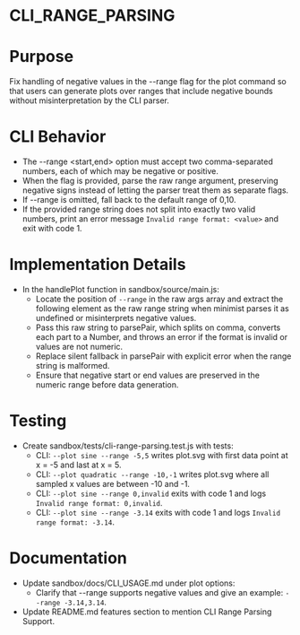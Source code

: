 # CLI_RANGE_PARSING

# Purpose
Fix handling of negative values in the --range flag for the plot command so that users can generate plots over ranges that include negative bounds without misinterpretation by the CLI parser.

# CLI Behavior
- The --range <start,end> option must accept two comma-separated numbers, each of which may be negative or positive.
- When the flag is provided, parse the raw range argument, preserving negative signs instead of letting the parser treat them as separate flags.
- If --range is omitted, fall back to the default range of 0,10.
- If the provided range string does not split into exactly two valid numbers, print an error message `Invalid range format: <value>` and exit with code 1.

# Implementation Details
- In the handlePlot function in sandbox/source/main.js:
  - Locate the position of `--range` in the raw args array and extract the following element as the raw range string when minimist parses it as undefined or misinterprets negative values.
  - Pass this raw string to parsePair, which splits on comma, converts each part to a Number, and throws an error if the format is invalid or values are not numeric.
  - Replace silent fallback in parsePair with explicit error when the range string is malformed.
  - Ensure that negative start or end values are preserved in the numeric range before data generation.

# Testing
- Create sandbox/tests/cli-range-parsing.test.js with tests:
  - CLI: `--plot sine --range -5,5` writes plot.svg with first data point at x = -5 and last at x = 5.
  - CLI: `--plot quadratic --range -10,-1` writes plot.svg where all sampled x values are between -10 and -1.
  - CLI: `--plot sine --range 0,invalid` exits with code 1 and logs `Invalid range format: 0,invalid`.
  - CLI: `--plot sine --range -3.14` exits with code 1 and logs `Invalid range format: -3.14`.

# Documentation
- Update sandbox/docs/CLI_USAGE.md under plot options:
  - Clarify that --range supports negative values and give an example: `--range -3.14,3.14`.
- Update README.md features section to mention CLI Range Parsing Support.